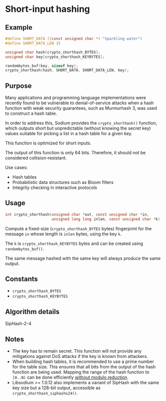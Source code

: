 # Short-input hashing

## Example

```c
#define SHORT_DATA ((const unsigned char *) "Sparkling water")
#define SHORT_DATA_LEN 15

unsigned char hash[crypto_shorthash_BYTES];
unsigned char key[crypto_shorthash_KEYBYTES];

randombytes_buf(key, sizeof key);
crypto_shorthash(hash, SHORT_DATA, SHORT_DATA_LEN, key);
```

## Purpose

Many applications and programming language implementations were
recently found to be vulnerable to denial-of-service attacks when
a hash function with weak security guarantees, such as Murmurhash 3, was
used to construct a hash table.

In order to address this, Sodium provides the `crypto_shorthash()` function,
which outputs short but unpredictable (without knowing the secret key)
values suitable for picking a list in a hash table for a given key.

This function is optimized for short inputs.

The output of this function is only 64 bits. Therefore, it should *not* be considered collision-resistant.

Use cases:
- Hash tables
- Probabilistic data structures such as Bloom filters
- Integrity checking in interactive protocols

## Usage

```c
int crypto_shorthash(unsigned char *out, const unsigned char *in,
                     unsigned long long inlen, const unsigned char *k);
```

Compute a fixed-size (`crypto_shorthash_BYTES` bytes) fingerprint for the message `in` whose length is `inlen` bytes, using the key `k`.

The `k` is `crypto_shorthash_KEYBYTES` bytes and can be created using `randombytes_buf()`.

The same message hashed with the same key will always produce the same output.

## Constants

- `crypto_shorthash_BYTES`
- `crypto_shorthash_KEYBYTES`

## Algorithm details

SipHash-2-4

## Notes

- The key has to remain secret. This function will not provide any mitigations against DoS attacks if the key is known from attackers.
- When building hash tables, it is recommended to use a prime number for the table size. This ensures that all bits from the output of the hash function are being used. Mapping the range of the hash function to `[0..N)` can be done efficiently [without modulo reduction](http://lemire.me/blog/2016/06/27/a-fast-alternative-to-the-modulo-reduction/).
- Libsodium >= 1.0.12 also implements a variant of SipHash with the same key size but a 128-bit output, accessible as `crypto_shorthash_siphashx24()`.
